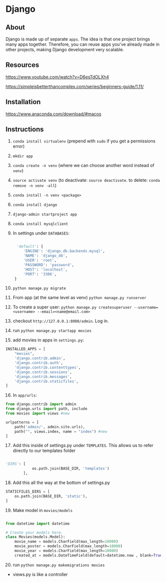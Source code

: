 # Django

## About

Django is made up of separate `apps`. The idea is that one project brings many apps together. Therefore, you can reuse apps you've already made in other projects, making Django development very scalable.

## Resources
https://www.youtube.com/watch?v=D6esTdOLXh4

https://simpleisbetterthancomplex.com/series/beginners-guide/1.11/


## Installation 

https://www.anaconda.com/download/#macos


## Instructions 

1. `conda install virtualenv` (prepend with `sudo` if you get a permissions error)

2. `mkdir app`

3. `conda create -n venv` (where we can choose another word instead of `venv`)

4. `source activate venv` (to deactivate: `source deactivate`. to delete: `conda remove -n venv -all`)

5. `conda install -n venv <package>`

6. `conda install django`

7. `django-admin startproject app`

8. `conda install mysqlclient`

9. In settings under `DATABASES`:

```python

     'default': {
        'ENGINE': 'django.db.backends.mysql', 
        'NAME': 'django_db',
        'USER': 'root',
        'PASSWORD': 'password',
        'HOST': 'localhost',  
        'PORT': '3306',
    }
```

10. `python manage.py migrate`

11. From app (at the same level as venv) `python manage.py runserver`

12. To create a super user: `python manage.py createsuperuser --username=<username> --email=<name@email.com>`

13. checkout `http://127.0.0.1:8000/admin`. Log in.

14. run `python manage.py startapp movies`

15. add movies in apps in `settings.py`:

```python
INSTALLED_APPS = [
    "movies",
    'django.contrib.admin',
    'django.contrib.auth',
    'django.contrib.contenttypes',
    'django.contrib.sessions',
    'django.contrib.messages',
    'django.contrib.staticfiles',
]

```

16. In `app/urls`:

```python
from django.contrib import admin
from django.urls import path, include
from movies import views #new

urlpatterns = [
    path('admin/', admin.site.urls),
    path("", views.index, name = "index") #new
]


```

17. Add this inside of settings.py under `TEMPLATES`. This allows us to refer directly to our templates folder


```python

'DIRS': [
            os.path.join(BASE_DIR, 'templates')
        ],

```


18. Add this all the way at the bottom of settings.py

```python
STATICFILES_DIRS = [
    os.path.join(BASE_DIR, 'static'),
]

```

19. Make model in `movies/models`


```python

from datetime import datetime

# Create your models here.
class Movies(models.Model):
    movie_name = models.CharField(max_length=10000)
    movie_poster = models.CharField(max_length=10000)
    movie_year = models.CharField(max_length=10000)
    created_at = models.DateTimeField(default=datetime.now , blank=True)

```

20. run `python manage.py makemigrations movies`







* views.py is like a controller